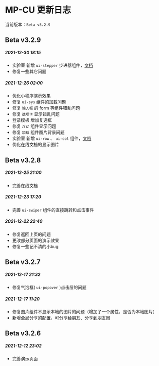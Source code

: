 <div class="mp-cu-doc-theme-content">

# MP-CU 更新日志

当前版本：`Beta v3.2.9`


## Beta v3.2.9

##### 2021-12-30 18:15

- 实验室 新增 `ui-stepper` 步进器组件，[文档](/laboratory/stepper.md)
- 修复一些其它问题


##### 2021-12-26 02:00

- 优化小程序演示效果
- 修复 `ui-sys` 组件的加载问题
- 修复 `输入框` 的 form 等组件错乱问题
- 修复 `选项卡` 显示错乱问题
- 登录模板 增加复选框
- 修复 `浮动` 组件显示问题
- 修复 `加载` 组件图片背景问题
- 实验室 新增 `ui-row` 、 `ui-col` 组件，[文档](/laboratory/layout.md)
- 优化在线文档的显示图片


## Beta v3.2.8

##### 2021-12-25 21:00

- 完善在线文档


##### 2021-12-23 17:20

- 完善 `ui-swiper` 组件的直接跳转和点击事件


##### 2021-12-22 22:40

- 修复返回上页的问题
- 更改部分页面的演示效果
- 修复一些记不清的小bug


## Beta v3.2.7

##### 2021-12-17 21:32

 - 修复气泡框( `ui-popover` )点击层的问题

##### 2021-12-17 11:20

 - 修复图片组件不显示本地的图片的问题（增加了一个属性，是否为本地图片）
 - 新增全局分享的配置，可分享给朋友、分享到朋友圈


## Beta v3.2.6

##### 2021-12-12 23:02

 - 完善演示页面


</div>